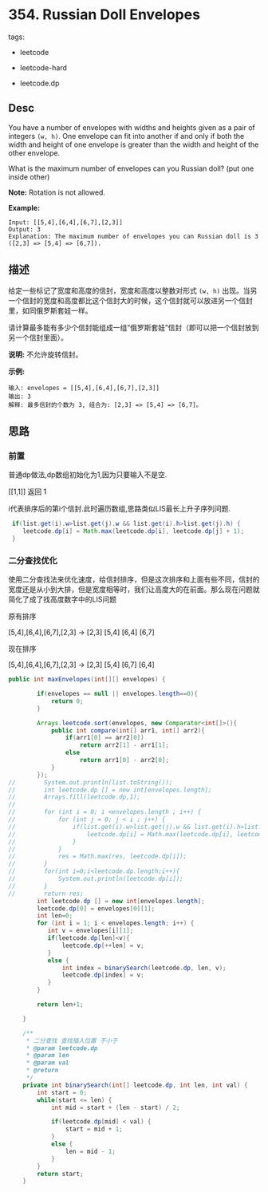 # 354. Russian Doll Envelopes

tags: 

- leetcode 

- leetcode-hard

- leetcode.dp



## Desc

You have a number of envelopes with widths and heights given as a pair of integers `(w, h)`. One envelope can fit into another if and only if both the width and height of one envelope is greater than the width and height of the other envelope.

What is the maximum number of envelopes can you Russian doll? (put one inside other)

**Note:**
Rotation is not allowed.

**Example:**

```
Input: [[5,4],[6,4],[6,7],[2,3]]
Output: 3 
Explanation: The maximum number of envelopes you can Russian doll is 3 ([2,3] => [5,4] => [6,7]).
```



## 描述

给定一些标记了宽度和高度的信封，宽度和高度以整数对形式 `(w, h)` 出现。当另一个信封的宽度和高度都比这个信封大的时候，这个信封就可以放进另一个信封里，如同俄罗斯套娃一样。

请计算最多能有多少个信封能组成一组“俄罗斯套娃”信封（即可以把一个信封放到另一个信封里面）。

**说明:**
不允许旋转信封。

**示例:**

```
输入: envelopes = [[5,4],[6,4],[6,7],[2,3]]
输出: 3 
解释: 最多信封的个数为 3, 组合为: [2,3] => [5,4] => [6,7]。
```



## 思路

### 前置

普通dp做法,dp数组初始化为1,因为只要输入不是空.

 [[1,1]] 返回 1

i代表排序后的第i个信封.此时遍历数组,思路类似LIS最长上升子序列问题.

```java
 if(list.get(i).w>list.get(j).w && list.get(i).h>list.get(j).h) {
    leetcode.dp[i] = Math.max(leetcode.dp[i], leetcode.dp[j] + 1);
 }
```





### 二分查找优化



使用二分查找法来优化速度，给信封排序，但是这次排序和上面有些不同，信封的宽度还是从小到大排，但是宽度相等时，我们让高度大的在前面。那么现在问题就简化了成了找高度数字中的LIS问题

原有排序

[5,4],[6,4],[6,7],[2,3]  -> [2,3] [5,4] [6,4] [6,7]

现在排序

[5,4],[6,4],[6,7],[2,3]  -> [2,3] [5,4] [6,7] [6,4]

```java
public int maxEnvelopes(int[][] envelopes) {

        if(envelopes == null || envelopes.length==0){
            return 0;
        }

        Arrays.leetcode.sort(envelopes, new Comparator<int[]>(){
            public int compare(int[] arr1, int[] arr2){
                if(arr1[0] == arr2[0])
                    return arr2[1] - arr1[1];
                else
                    return arr1[0] - arr2[0];
            }
        });
//        System.out.println(list.toString());
//        int leetcode.dp [] = new int[envelopes.length];
//        Arrays.fill(leetcode.dp,1);
//
//        for (int i = 0; i <envelopes.length ; i++) {
//            for (int j = 0; j < i ; j++) {
//                if(list.get(i).w>list.get(j).w && list.get(i).h>list.get(j).h) {
//                    leetcode.dp[i] = Math.max(leetcode.dp[i], leetcode.dp[j] + 1);
//                }
//            }
//            res = Math.max(res, leetcode.dp[i]);
//        }
//        for(int i=0;i<leetcode.dp.length;i++){
//            System.out.println(leetcode.dp[i]);
//        }
//        return res;
        int leetcode.dp [] = new int[envelopes.length];
        leetcode.dp[0] = envelopes[0][1];
        int len=0;
        for (int i = 1; i < envelopes.length; i++) {
           int v = envelopes[i][1];
           if(leetcode.dp[len]<v){
               leetcode.dp[++len] = v;
           }
           else {
               int index = binarySearch(leetcode.dp, len, v);
               leetcode.dp[index] = v;
           }
        }

        return len+1;

    }

    /**
     * 二分查找 查找插入位置 不小于
     * @param leetcode.dp
     * @param len
     * @param val
     * @return
     */
    private int binarySearch(int[] leetcode.dp, int len, int val) {
        int start = 0;
        while(start <= len) {
            int mid = start + (len - start) / 2;

            if(leetcode.dp[mid] < val) {
                start = mid + 1;
            }
            else {
                len = mid - 1;
            }
        }
        return start;
    }
```